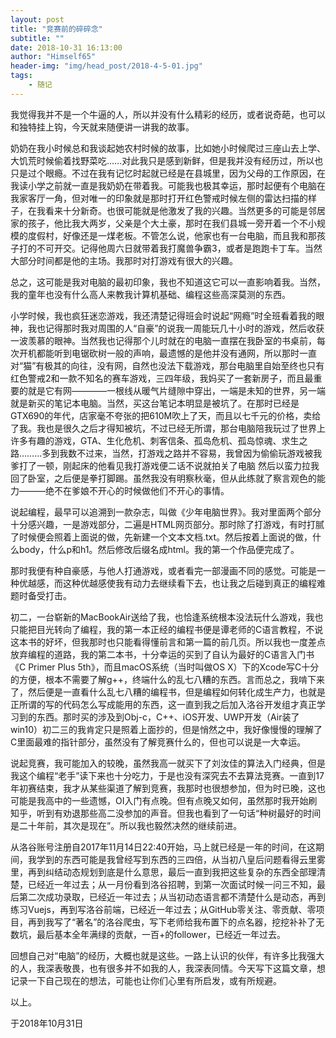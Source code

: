 ```yaml
---
layout: post
title: "竞赛前的碎碎念"
subtitle: ""
date: 2018-10-31 16:13:00
author: "Himself65"
header-img: "img/head_post/2018-4-5-01.jpg"
tags: 
    - 随记
---
```


我觉得我并不是一个牛逼的人，所以并没有什么精彩的经历，或者说奇葩，也可以和独特挂上钩，今天就来随便讲一讲我的故事。

奶奶在我小时候总和我谈起她农村时候的故事，比如她小时候爬过三座山去上学、大饥荒时候偷着找野菜吃……对此我只是感到新鲜，但是我并没有经历过，所以也只是过个眼瘾。不过在我有记忆时起就已经是在县城里，因为父母的工作原因，在我读小学之前就一直是我奶奶在带着我。可能我也极其幸运，那时起便有个电脑在我家客厅一角，但对唯一的印象就是那时打开红色警戒时候左侧的雷达扫描的样子，在我看来十分新奇。也很可能就是他激发了我的兴趣。当然更多的可能是邻居家的孩子，他比我大两岁，父亲是个大土豪，那时在我们县城一旁开着一个不小规模的度假村，好像还是一煤老板。不管怎么说，他家也有一台电脑，而且我和那孩子打的不可开交。记得他周六日就带着我打魔兽争霸3，或者是跑跑卡丁车。当然大部分时间都是他的主场。我那时对打游戏有很大的兴趣。

总之，这可能是我对电脑的最初印象，我也不知道这它可以一直影响着我。当然，我的童年也没有什么高人来教我计算机基础、编程这些高深莫测的东西。

小学时候，我也疯狂迷恋游戏，我还清楚记得班会时说起“网瘾”时全班看着我的眼神，我也记得那时我对周围的人“自豪”的说我一周能玩几十小时的游戏，然后收获一波羡慕的眼神。当然我也记得那个儿时就在的电脑一直摆在我卧室的书桌前，每次开机都能听到电锯砍树一般的声响，最遗憾的是他并没有通网，所以那时一直对“猫”有极其的向往，没有网，自然也没法下载游戏，那台电脑里自始至终也只有红色警戒2和一款不知名的赛车游戏，三四年级，我妈买了一套新房子，而且最重要的就是它有网————一根线从暖气片缝隙中穿出，一端是未知的世界，另一端就是新买的笔记本电脑。当然，买这台笔记本明显是被坑了。在那时已经是GTX690的年代，店家毫不夸张的把610M吹上了天，而且以七千元的价格，卖给了我。我也是很久之后才得知被坑，不过已经无所谓，那台电脑陪我玩过了世界上许多有趣的游戏，GTA、生化危机、刺客信条、孤岛危机、孤岛惊魂、求生之路………多到我数不过来，当然，打游戏之路并不容易，我曾因为偷偷玩游戏被我爹打了一顿，刚起床的他看见我打游戏便二话不说就拍关了电脑 然后以蛮力拉我回了卧室，之后便是拳打脚踢。虽然我没有明察秋毫，但从此练就了察言观色的能力———绝不在爹娘不开心的时候做他们不开心的事情。

说起编程，最早可以追溯到一款杂志，叫做《少年电脑世界》。我对里面两个部分十分感兴趣，一是游戏部分，二遍是HTML网页部分。那时除了打游戏，有时打腻了时候便会照着上面说的做，先新建一个文本文档.txt。然后按着上面说的做，什么body，什么p和h1。然后修改后缀名成html。我的第一个作品便完成了。

那时我便有种自豪感，与他人打通游戏，或者看完一部漫画不同的感觉。可能是一种优越感，而这种优越感使我有动力去继续看下去，也让我之后碰到真正的编程难题时备受打击。

初二，一台崭新的MacBookAir送给了我，也恰逢系统根本没法玩什么游戏，我也只能把目光转向了编程，我的第一本正经的编程书便是谭老师的C语言教程，不说这本书的好坏，但我那时也只能看得懂前言和第一篇的前几页。所以我也一度差点放弃编程的道路，我的第二本书，十分幸运的买到了自认为最好的C语言入门书《C Primer Plus 5th》，而且macOS系统（当时叫做OS X）下的Xcode写C十分的方便，根本不需要了解g++，终端什么的乱七八糟的东西。言而总之，我啃下来了，然后便是一直看什么乱七八糟的编程书，但是编程如何转化成生产力，也就是正所谓的写的代码怎么写成能用的东西，这一直到我之后加入洛谷开发组才真正学习到的东西。那时买的涉及到Obj-c，C++、iOS开发、UWP开发（Air装了win10）初二三的我肯定只是照着上面抄的，但是悄然之中，我好像慢慢的理解了C里面最难的指针部分，虽然没有了解竞赛什么的，但也可以说是一大幸运。

说起竞赛，我可能加入的较晚，虽然我高一就买下了刘汝佳的算法入门经典，但是我这个编程“老手”读下来也十分吃力，于是也没有深究去不去算法竞赛。一直到17年初赛结束，我才从某些渠道了解到竞赛，我那时也很想参加，但为时已晚，这也可能是我高中的一些遗憾，OI入门有点晚。但有点晚又如何，虽然那时我开始刷知乎，听到有劝退那些高二没参加的声音。但我也看到了一句话“种树最好的时间是二十年前，其次是现在”。所以我也毅然决然的继续前进。

从洛谷账号注册自2017年11月14日22:40开始，马上就已经是一年的时间，在这期间，我学到的东西可能是我曾经写到东西的三四倍，从当初八皇后问题看得云里雾里，再到纠结动态规划到底是什么意思，最后一直到我把这些复杂的东西全部理清楚，已经近一年过去；从一月份看到洛谷招聘，到第一次面试时候一问三不知，最后第二次成功录取，已经近一年过去；从当初动态语言都不清楚什么是动态，再到练习Vuejs，再到写洛谷前端，已经近一年过去；从GitHub零关注、零贡献、零项目，再到我写了“著名”的洛谷爬虫，写下老师给我布置下的点名器，挖挖补补了无数坑，最后基本全年满绿的贡献，一百+的follower，已经近一年过去。

回想自己对“电脑”的经历，大概也就是这些。一路上认识的伙伴，有许多比我强大的人，我深表敬畏，也有很多并不如我的人，我深表同情。今天写下这篇文章，想记录一下自己现在的想法，可能也让你们心里有所启发，或有所规避。

以上。

于2018年10月31日